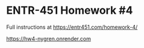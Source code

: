 # ENTR-451 Homework #4

Full instructions at https://entr451.com/homework-4/

https://hw4-nygren.onrender.com